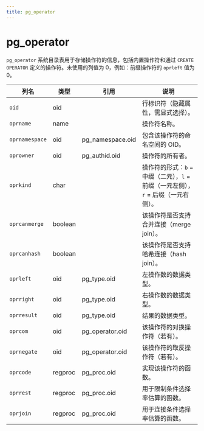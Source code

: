 ```yaml
---
title: pg_operator
---
```


# pg_operator

`pg_operator` 系统目录表用于存储操作符的信息，包括内置操作符和通过 `CREATE OPERATOR` 定义的操作符。未使用的列值为 0，例如：前缀操作符的 `oprleft` 值为 0。

| 列名          | 类型       | 引用                          | 说明                                                                 |
|---------------|------------|-------------------------------|----------------------------------------------------------------------|
| `oid`         | oid        |                               | 行标识符（隐藏属性，需显式选择）。                                    |
| `oprname`     | name       |                               | 操作符名称。                                                          |
| `oprnamespace`| oid        | pg_namespace.oid              | 包含该操作符的命名空间的 OID。                                        |
| `oprowner`    | oid        | pg_authid.oid                 | 操作符的所有者。                                                      |
| `oprkind`     | char       |                               | 操作符的形式：`b` = 中缀（二元），`l` = 前缀（一元左侧），`r` = 后缀（一元右侧）。 |
| `oprcanmerge` | boolean    |                               | 该操作符是否支持合并连接（merge join）。                              |
| `oprcanhash`  | boolean    |                               | 该操作符是否支持哈希连接（hash join）。                               |
| `oprleft`     | oid        | pg_type.oid                   | 左操作数的数据类型。                                                  |
| `oprright`    | oid        | pg_type.oid                   | 右操作数的数据类型。                                                  |
| `oprresult`   | oid        | pg_type.oid                   | 结果的数据类型。                                                      |
| `oprcom`      | oid        | pg_operator.oid               | 该操作符的对换操作符（若有）。                                        |
| `oprnegate`   | oid        | pg_operator.oid               | 该操作符的取反操作符（若有）。                                        |
| `oprcode`     | regproc    | pg_proc.oid                   | 实现该操作符的函数。                                                  |
| `oprrest`     | regproc    | pg_proc.oid                   | 用于限制条件选择率估算的函数。                                        |
| `oprjoin`     | regproc    | pg_proc.oid                   | 用于连接条件选择率估算的函数。                                        |
